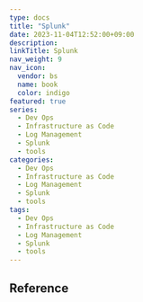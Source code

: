 ```yaml
---
type: docs
title: "Splunk"
date: 2023-11-04T12:52:00+09:00
description:
linkTitle: Splunk
nav_weight: 9
nav_icon:
  vendor: bs
  name: book
  color: indigo
featured: true
series:
  - Dev Ops
  - Infrastructure as Code
  - Log Management
  - Splunk
  - tools
categories:
  - Dev Ops
  - Infrastructure as Code
  - Log Management
  - Splunk
  - tools
tags:
  - Dev Ops
  - Infrastructure as Code
  - Log Management
  - Splunk
  - tools
---
```


## Reference
